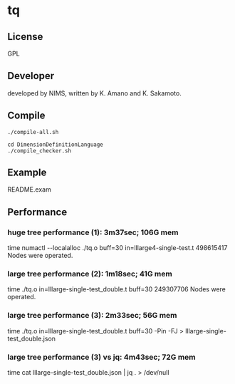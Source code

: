 # tq
## License
GPL    

## Developer
developed by NIMS,
written by K. Amano and K. Sakamoto.

## Compile
```
./compile-all.sh
```

```
cd DimensionDefinitionLanguage
./compile_checker.sh
```
## Example
README.exam

## Performance
### huge tree performance (1): 3m37sec; 106G mem
time numactl --localalloc ./tq.o buff=30 in=lllarge4-single-test.t
498615417 Nodes were operated.

### large tree performance (2): 1m18sec; 41G mem 
time ./tq.o in=lllarge-single-test_double.t buff=30
249307706 Nodes were operated.

### large tree performance (3): 2m33sec; 56G mem
time ./tq.o in=lllarge-single-test_double.t buff=30 -Pin -FJ > lllarge-single-test_double.json

### large tree performance (3) vs jq:  4m43sec; 72G mem
time cat lllarge-single-test_double.json | jq . > /dev/null


